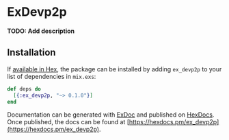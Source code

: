 # ExDevp2p

**TODO: Add description**

## Installation

If [available in Hex](https://hex.pm/docs/publish), the package can be installed
by adding `ex_devp2p` to your list of dependencies in `mix.exs`:

```elixir
def deps do
  [{:ex_devp2p, "~> 0.1.0"}]
end
```

Documentation can be generated with [ExDoc](https://github.com/elixir-lang/ex_doc)
and published on [HexDocs](https://hexdocs.pm). Once published, the docs can
be found at [https://hexdocs.pm/ex_devp2p](https://hexdocs.pm/ex_devp2p).

